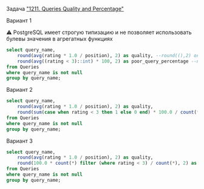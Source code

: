 Задача ["1211. Queries Quality and Percentage"](https://leetcode.com/problems/queries-quality-and-percentage/description/)


Вариант 1

⚠️ PostgreSQL имеет строгую типизацию и не позволяет использовать булевы значения в агрегатных функциях
```sql
select query_name,
    round(avg(rating * 1.0 / position), 2) as quality, --round((),2) округлениt до сотых
    round(avg((rating < 3)::int) * 100, 2) as poor_query_percentage --приведение типа с помощью :: либо cast(rating < 3 AS INT)
from Queries
where query_name is not null
group by query_name;
```

Вариант 2
```sql 
select query_name,
    round(avg(rating * 1.0 / position), 2) as quality,
    round(sum(case when rating < 3 then 1 else 0 end) * 100.0 / count(*), 2) as poor_query_percentage --case when...then...end выполняет условие "если, то"
from Queries
where query_name is not null
group by query_name;
```
Вариант 3
```sql 
select query_name,
    round(avg(rating * 1.0 / position), 2) as quality,
    round(100.0 * count(*) filter (where rating < 3) / count(*), 2) as poor_query_percentage --решение через фильтр
from Queries
where query_name is not null
group by query_name;
```
